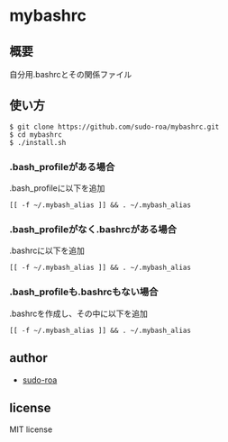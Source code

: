 # mybashrc

## 概要
自分用.bashrcとその関係ファイル

## 使い方
```
$ git clone https://github.com/sudo-roa/mybashrc.git
$ cd mybashrc
$ ./install.sh
```

### .bash_profileがある場合
.bash_profileに以下を追加
```
[[ -f ~/.mybash_alias ]] && . ~/.mybash_alias
```

### .bash_profileがなく.bashrcがある場合
.bashrcに以下を追加
```
[[ -f ~/.mybash_alias ]] && . ~/.mybash_alias
```

### .bash_profileも.bashrcもない場合
.bashrcを作成し、その中に以下を追加
```
[[ -f ~/.mybash_alias ]] && . ~/.mybash_alias
```


## author
- [sudo-roa](https://github.com/sudo-roa)

## license
MIT license

